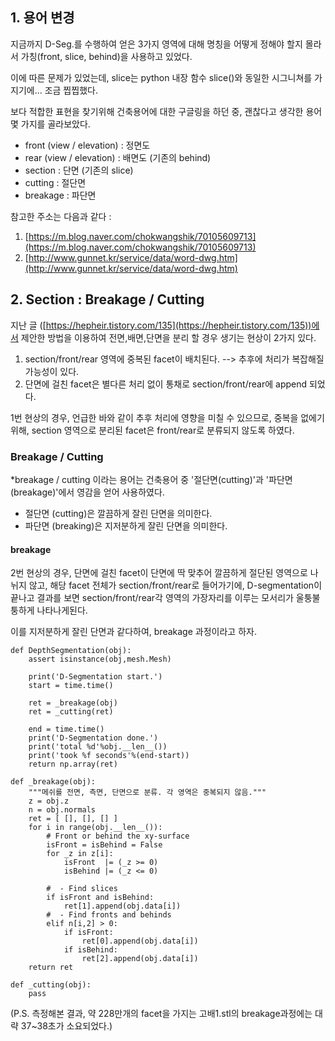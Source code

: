 ## 1\. 용어 변경

지금까지 D-Seg.를 수행하여 얻은 3가지 영역에 대해 명칭을 어떻게 정해야 할지 몰라서 가칭(front, slice, behind)을 사용하고 있었다.

이에 따른 문제가 있었는데, slice는 python 내장 함수 slice()와 동일한 시그니쳐를 가지기에... 조금 찝찝했다.

보다 적합한 표현을 찾기위해 건축용어에 대한 구글링을 하던 중, 괜찮다고 생각한 용어 몇 가지를 골라보았다.

-   front (view / elevation) : 정면도
-   rear (view / elevation) : 배면도 (기존의 behind)
-   section : 단면 (기존의 slice)
-   cutting : 절단면
-   breakage : 파단면 

참고한 주소는 다음과 같다 :

1.  [https://m.blog.naver.com/chokwangshik/70105609713](https://m.blog.naver.com/chokwangshik/70105609713)
2.  [http://www.gunnet.kr/service/data/word-dwg.htm](http://www.gunnet.kr/service/data/word-dwg.htm)

## 2\. Section : Breakage / Cutting

지난 글 ([https://hepheir.tistory.com/135](https://hepheir.tistory.com/135))에서 제안한 방법을 이용하여 전면,배면,단면을 분리 할 경우 생기는 현상이 2가지 있다.

1.  section/front/rear 영역에 중복된 facet이 배치된다. --> 추후에 처리가 복잡해질 가능성이 있다.
2.  단면에 걸친 facet은 별다른 처리 없이 통채로 section/front/rear에 append 되었다.

1번 현상의 경우, 언급한 바와 같이 추후 처리에 영향을 미칠 수 있으므로, 중복을 없에기 위해, section 영역으로 분리된 facet은 front/rear로 분류되지 않도록 하였다.

### Breakage / Cutting

\*breakage / cutting 이라는 용어는 건축용어 중 '절단면(cutting)'과 '파단면(breakage)'에서 영감을 얻어 사용하였다.

-   절단면 (cutting)은 깔끔하게 잘린 단면을 의미한다.
-   파단면 (breaking)은 지저분하게 잘린 단면을 의미한다.

#### breakage

2번 현상의 경우, 단면에 걸친 facet이 단면에 딱 맞추어 깔끔하게 절단된 영역으로 나뉘지 않고, 해당 facet 전체가 section/front/rear로 들어가기에, D-segmentation이 끝나고 결과를 보면 section/front/rear각 영역의 가장자리를 이루는 모서리가 울퉁불퉁하게 나타나게된다.

이를 지저분하게 잘린 단면과 같다하여, breakage 과정이라고 하자.

```
def DepthSegmentation(obj):
    assert isinstance(obj,mesh.Mesh)

    print('D-Segmentation start.')
    start = time.time()

    ret = _breakage(obj)
    ret = _cutting(ret)

    end = time.time()
    print('D-Segmentation done.')
    print('total %d'%obj.__len__())
    print('took %f seconds'%(end-start))
    return np.array(ret)

def _breakage(obj):
    """메쉬를 전면, 측면, 단면으로 분류. 각 영역은 중복되지 않음."""
    z = obj.z
    n = obj.normals
    ret = [ [], [], [] ]
    for i in range(obj.__len__()):
        # Front or behind the xy-surface
        isFront = isBehind = False
        for _z in z[i]:
            isFront  |= (_z >= 0)
            isBehind |= (_z <= 0)

        #  - Find slices
        if isFront and isBehind:
            ret[1].append(obj.data[i])
        #  - Find fronts and behinds
        elif n[i,2] > 0:
            if isFront:
                ret[0].append(obj.data[i])
            if isBehind:
                ret[2].append(obj.data[i])
    return ret

def _cutting(obj):
    pass
```

(P.S. 측정해본 결과, 약 228만개의 facet을 가지는 고배1.stl의 breakage과정에는 대략 37~38초가 소요되었다.)
